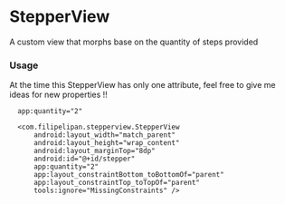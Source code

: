 # StepperView
A custom view that morphs base on the quantity of steps provided

### Usage
  At the time this StepperView has only one attribute, feel free to give me ideas for new properties !!
  

  
  ```
    app:quantity="2"
    
    <com.filipelipan.stepperview.StepperView
        android:layout_width="match_parent"
        android:layout_height="wrap_content"
        android:layout_marginTop="8dp"
        android:id="@+id/stepper"
        app:quantity="2"
        app:layout_constraintBottom_toBottomOf="parent"
        app:layout_constraintTop_toTopOf="parent"
        tools:ignore="MissingConstraints" />
```

